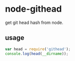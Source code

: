 node-githead
====

get git head hash from node.

usage
----

```js
var head = require('githead');
console.log(head(__dirname));
```

